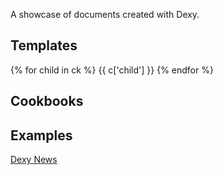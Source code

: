 A showcase of documents created with Dexy.


## Templates

{% for child in ck %}
{{ c['child'] }}
{% endfor %}

## Cookbooks

## Examples

<a href="dexy-news.pdf">Dexy News</a>
